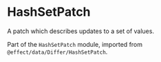 # HashSetPatch

A patch which describes updates to a set of values.

Part of the `HashSetPatch` module, imported from `@effect/data/Differ/HashSetPatch`.
